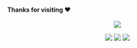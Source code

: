 
#### Thanks for visiting :heart:

<p align="center"> 
<img src="https://profile-counter.glitch.me/qqw1584913629/count.svg">  
</p>
<!--   my-icons -->
<p align="center">
    <a href="https://github.com/qqw1584913629/qqw1584913629"><img src="https://img.shields.io/badge/status-updating-brightgreen.svg"></a>
    <a href="https://github.com/qqw1584913629/qqw1584913629/stargazers"><img src="https://img.shields.io/github/stars/qqw1584913629/qqw1584913629.svg?logo=github"></a>
    <a href="https://github.com/qqw1584913629/qqw1584913629/network/members"><img src="https://img.shields.io/github/forks/qqw1584913629/qqw1584913629.svg?color=blue&logo=github"></a>
</p>


